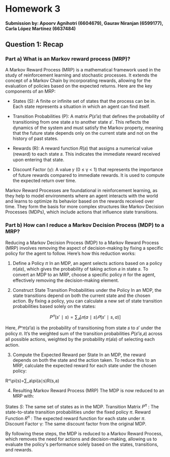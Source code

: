 # Homework 3

#### Submission by: Apoorv Agnihotri (6604679), Gaurav Niranjan (6599177), Carla López Martínez (6637484)

## Question 1: Recap

### Part a) What is an Markov reward process (MRP)?

A Markov Reward Process (MRP) is a mathematical framework used in the study of reinforcement learning and stochastic processes. It extends the concept of a Markov Chain by incorporating rewards, allowing for the evaluation of policies based on the expected returns. Here are the key components of an MRP:

-  States (S): A finite or infinite set of states that the process can be in. Each state represents a situation in which an agent can find itself.

-  Transition Probabilities (P): A matrix 𝑃(𝑠′∣𝑠) that defines the probability of transitioning from one state 𝑠 to another state 𝑠′. This reflects the dynamics of the system and must satisfy the Markov property, meaning that the future state depends only on the current state and not on the history of past states.

-  Rewards (R): A reward function 𝑅(𝑠) that assigns a numerical value (reward) to each state 𝑠. This indicates the immediate reward received upon entering that state.

-  Discount Factor (γ): A value 𝛾 (0 ≤ γ < 1) that represents the importance of future rewards compared to immediate rewards. It is used to compute the expected return over time.

Markov Reward Processes are foundational in reinforcement learning, as they help to model environments where an agent interacts with the world and learns to optimize its behavior based on the rewards received over time. They form the basis for more complex structures like Markov Decision Processes (MDPs), which include actions that influence state transitions.

### Part b) How can I reduce a Markov Decision Process (MDP) to a MRP?

Reducing a Markov Decision Process (MDP) to a Markov Reward Process (MRP) involves removing the aspect of decision-making by fixing a specific policy for the agent to follow. Here’s how this reduction works:

1. Define a Policy 𝜋
In an MDP, an agent selects actions based on a policy 𝜋(𝑎∣𝑠), which gives the probability of taking action
𝑎 in state 𝑠. To convert an MDP to an MRP, choose a specific policy 𝜋 for the agent, effectively removing the decision-making element.

2. Construct State Transition Probabilities under the Policy
In an MDP, the state transitions depend on both the current state and the chosen action. By fixing a policy, you can calculate a new set of state transition probabilities based solely on the states:

$$P^𝜋(s′∣s)=∑_𝑎[𝜋(a∣s)𝑃(s′∣s,a)]$$

Here, 𝑃^𝜋(𝑠′∣𝑠) is the probability of transitioning from state 𝑠 to 𝑠′ under the policy 𝜋. It’s the weighted sum of the transition probabilities 𝑃(𝑠′∣𝑠,𝑎) across all possible actions, weighted by the probability 𝜋(𝑎∣𝑠) of selecting each action.

3. Compute the Expected Reward per State
In an MDP, the reward depends on both the state and the action taken. To reduce this to an MRP, calculate the expected reward for each state under the chosen policy:

R^\pi(s)=∑_a\pi(a∣s)R(s,a)

4. Resulting Markov Reward Process (MRP)
The MDP is now reduced to an MRP with:

States 
$S$: The same set of states as in the MDP.
Transition Matrix $P^π$ : The state-to-state transition probabilities under the fixed policy $\pi$.
Reward Function $R^\pi$ : The expected reward function for each state under $\pi$.
Discount Factor γ: The same discount factor from the original MDP.

By following these steps, the MDP is reduced to a Markov Reward Process, which removes the need for actions and decision-making, allowing us to evaluate the policy's performance solely based on the states, transitions, and rewards.








